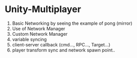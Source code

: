 # Unity-Multiplayer

1. Basic Networking by seeing the example of pong (mirror)
2. Use of Network Manager
3. Custom Network Manager
4. variable syncing
5. client-server callback (cmd..., RPC..., Target...)
6. player transform sync and network spawn point..
